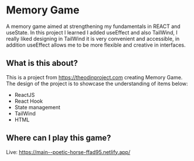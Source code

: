 # Memory Game

A memory game aimed at strengthening my fundamentals in REACT and useState.
In this project I learned I added useEffect and also TailWind, I really liked designing in TailWind it is very convenient and accessible, in addition useEffect allows me to be more flexible and creative in interfaces.

## What is this about?

This is a project from https://theodinproject.com creating Memory Game.
The design of the project is to showcase the understanding of items below:

- ReactJS
- React Hook
- State management
- TailWind
- HTML

## Where can I play this game?


Live: https://main--poetic-horse-ffad95.netlify.app/
